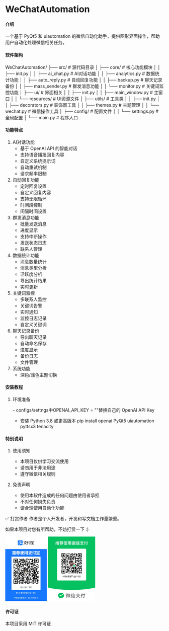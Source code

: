 # WeChatAutomation

#### 介绍

一个基于 PyQt5 和 uiautomation 的微信自动化助手，提供图形界面操作，帮助用户自动化处理微信相关任务。

#### 软件架构
WeChatAutomation/
├── src/ # 源代码目录
│ ├── core/ # 核心功能模块
│ │ ├── init.py
│ │ ├── ai_chat.py # AI对话功能
│ │ ├── analytics.py # 数据统计功能
│ │ ├── auto_reply.py # 自动回复功能
│ │ ├── backup.py # 聊天记录备份
│ │ ├── mass_sender.py # 群发消息功能
│ │ └── monitor.py # 关键词监控功能
│ ├── ui/ # 界面相关
│ │ ├── init.py
│ │ ├── main_window.py # 主窗口
│ │ └── resources/ # UI资源文件
│ ├── utils/ # 工具类
│ │ ├── init.py
│ │ ├── decorators.py # 装饰器工具
│ │ ├── themes.py # 主题管理
│ │ └── wechat.py # 微信操作工具
│ ├── config/ # 配置文件
│ │ └── settings.py # 全局配置
│ └── main.py # 程序入口
#### 功能特点

1. AI对话功能
   - 基于 OpenAI API 的智能对话
   - 支持语音播报回复内容
   - 自定义系统提示词
   - 自动重试机制
   - 请求频率限制
2. 自动回复功能
   - 定时回复设置
   - 自定义回复内容
   - 支持无限循环
   - 时间段控制
   - 间隔时间设置
3. 群发消息功能
   - 批量发送消息
   - 进度显示
   - 支持中断操作
   - 发送状态日志
   - 联系人管理
4. 数据统计功能
   - 消息数量统计
   - 消息类型分析
   - 活跃度分析
   - 导出统计结果
   - 实时更新
5. 关键词监控
   - 多联系人监控
   - 关键词告警
   - 实时通知
   - 监控日志记录
   - 自定义关键词
6. 聊天记录备份
   - 导出聊天记录
   - 自动命名保存
   - 进度显示
   - 备份日志
   - 文件管理
7. 系统功能
   - 深色/浅色主题切换

#### 安装教程

1. 环境准备

   ​- configs/settngs中OPENAI_API_KEY = ""替换自己的 OpenAI API Key

   - 安装 Python 3.8 或更高版本
     pip install openai PyQt5 uiautomation pyttsx3 tenacity

#### 特别说明

1. 使用须知
   - 本项目仅供学习交流使用
   - 请勿用于非法用途
   - 遵守微信相关规则

2. 免责声明
   - 使用本软件造成的任何问题由使用者承担
   - 不对任何损失负责
   - 请合理使用自动化功能

✅️️ 打赏作者
作者是个人开发者，开发和写文档工作量繁重。

如果本项目对您有所帮助，不妨打赏一下 :)

<img src="./assets/支付宝收钱.jpg" style="zoom:20%;" />	<img src="./assets/微信收钱.jpg" style="zoom:20%;" />


#### 许可证

本项目采用 MIT 许可证